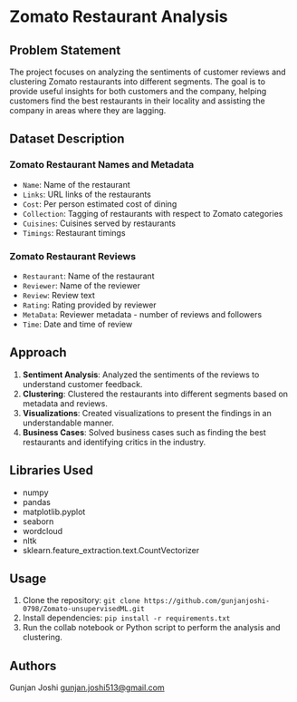 # Zomato Restaurant Analysis

## Problem Statement

The project focuses on analyzing the sentiments of customer reviews and clustering Zomato restaurants into different segments. The goal is to provide useful insights for both customers and the company, helping customers find the best restaurants in their locality and assisting the company in areas where they are lagging.

## Dataset Description

### Zomato Restaurant Names and Metadata

- `Name`: Name of the restaurant
- `Links`: URL links of the restaurants
- `Cost`: Per person estimated cost of dining
- `Collection`: Tagging of restaurants with respect to Zomato categories
- `Cuisines`: Cuisines served by restaurants
- `Timings`: Restaurant timings

### Zomato Restaurant Reviews

- `Restaurant`: Name of the restaurant
- `Reviewer`: Name of the reviewer
- `Review`: Review text
- `Rating`: Rating provided by reviewer
- `MetaData`: Reviewer metadata - number of reviews and followers
- `Time`: Date and time of review

## Approach

1. **Sentiment Analysis**: Analyzed the sentiments of the reviews to understand customer feedback.
2. **Clustering**: Clustered the restaurants into different segments based on metadata and reviews.
3. **Visualizations**: Created visualizations to present the findings in an understandable manner.
4. **Business Cases**: Solved business cases such as finding the best restaurants and identifying critics in the industry.

## Libraries Used

- numpy
- pandas
- matplotlib.pyplot
- seaborn
- wordcloud
- nltk
- sklearn.feature_extraction.text.CountVectorizer

## Usage

1. Clone the repository: `git clone https://github.com/gunjanjoshi-0798/Zomato-unsupervisedML.git`
2. Install dependencies: `pip install -r requirements.txt`
3. Run the collab notebook or Python script to perform the analysis and clustering.

## Authors
Gunjan Joshi
gunjan.joshi513@gmail.com
